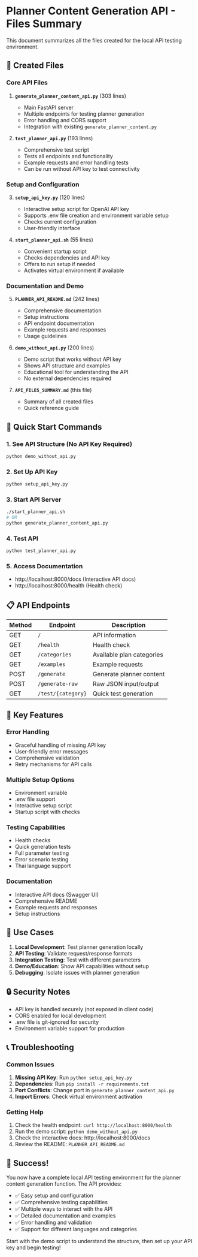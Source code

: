 # Planner Content Generation API - Files Summary

This document summarizes all the files created for the local API testing environment.

## 📁 Created Files

### Core API Files
1. **`generate_planner_content_api.py`** (303 lines)
   - Main FastAPI server
   - Multiple endpoints for testing planner generation
   - Error handling and CORS support
   - Integration with existing `generate_planner_content.py`

2. **`test_planner_api.py`** (193 lines)
   - Comprehensive test script
   - Tests all endpoints and functionality
   - Example requests and error handling tests
   - Can be run without API key to test connectivity

### Setup and Configuration
3. **`setup_api_key.py`** (120 lines)
   - Interactive setup script for OpenAI API key
   - Supports .env file creation and environment variable setup
   - Checks current configuration
   - User-friendly interface

4. **`start_planner_api.sh`** (55 lines)
   - Convenient startup script
   - Checks dependencies and API key
   - Offers to run setup if needed
   - Activates virtual environment if available

### Documentation and Demo
5. **`PLANNER_API_README.md`** (242 lines)
   - Comprehensive documentation
   - Setup instructions
   - API endpoint documentation
   - Example requests and responses
   - Usage guidelines

6. **`demo_without_api.py`** (200 lines)
   - Demo script that works without API key
   - Shows API structure and examples
   - Educational tool for understanding the API
   - No external dependencies required

7. **`API_FILES_SUMMARY.md`** (this file)
   - Summary of all created files
   - Quick reference guide

## 🚀 Quick Start Commands

### 1. See API Structure (No API Key Required)
```bash
python demo_without_api.py
```

### 2. Set Up API Key
```bash
python setup_api_key.py
```

### 3. Start API Server
```bash
./start_planner_api.sh
# OR
python generate_planner_content_api.py
```

### 4. Test API
```bash
python test_planner_api.py
```

### 5. Access Documentation
- http://localhost:8000/docs (Interactive API docs)
- http://localhost:8000/health (Health check)

## 📋 API Endpoints

| Method | Endpoint | Description |
|--------|----------|-------------|
| GET | `/` | API information |
| GET | `/health` | Health check |
| GET | `/categories` | Available plan categories |
| GET | `/examples` | Example requests |
| POST | `/generate` | Generate planner content |
| POST | `/generate-raw` | Raw JSON input/output |
| GET | `/test/{category}` | Quick test generation |

## 🔧 Key Features

### Error Handling
- Graceful handling of missing API key
- User-friendly error messages
- Comprehensive validation
- Retry mechanisms for API calls

### Multiple Setup Options
- Environment variable
- .env file support
- Interactive setup script
- Startup script with checks

### Testing Capabilities
- Health checks
- Quick generation tests
- Full parameter testing
- Error scenario testing
- Thai language support

### Documentation
- Interactive API docs (Swagger UI)
- Comprehensive README
- Example requests and responses
- Setup instructions

## 🎯 Use Cases

1. **Local Development**: Test planner generation locally
2. **API Testing**: Validate request/response formats
3. **Integration Testing**: Test with different parameters
4. **Demo/Education**: Show API capabilities without setup
5. **Debugging**: Isolate issues with planner generation

## 🔒 Security Notes

- API key is handled securely (not exposed in client code)
- CORS enabled for local development
- .env file is git-ignored for security
- Environment variable support for production

## 📞 Troubleshooting

### Common Issues
1. **Missing API Key**: Run `python setup_api_key.py`
2. **Dependencies**: Run `pip install -r requirements.txt`
3. **Port Conflicts**: Change port in `generate_planner_content_api.py`
4. **Import Errors**: Check virtual environment activation

### Getting Help
1. Check the health endpoint: `curl http://localhost:8000/health`
2. Run the demo script: `python demo_without_api.py`
3. Check the interactive docs: http://localhost:8000/docs
4. Review the README: `PLANNER_API_README.md`

## 🎉 Success!

You now have a complete local API testing environment for the planner content generation function. The API provides:

- ✅ Easy setup and configuration
- ✅ Comprehensive testing capabilities
- ✅ Multiple ways to interact with the API
- ✅ Detailed documentation and examples
- ✅ Error handling and validation
- ✅ Support for different languages and categories

Start with the demo script to understand the structure, then set up your API key and begin testing!
